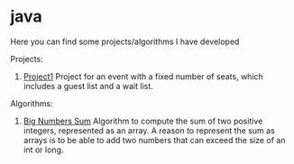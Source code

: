 # java
Here you can find some projects/algorithms I have developed 

Projects:
1. <a href="https://github.com/pVlad93/java/tree/master/Project1">Project1</a>
Project for an event with a fixed number of seats, which includes a guest list and a wait list.

Algorithms:
1. <a href="https://github.com/pVlad93/java/tree/master/Algorithms/src/bigNumbers">Big Numbers Sum</a>
Algorithm to compute the sum of two positive integers, represented as an array.
A reason to represent the sum as arrays is to be able to add two numbers that can exceed the size of an int or long.